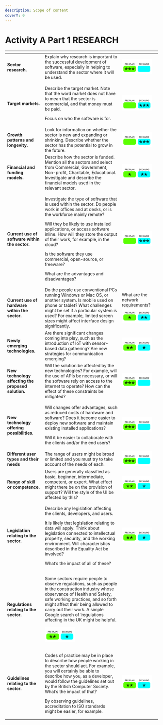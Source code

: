 ```yaml
---
description: Scope of content
coverY: 0
---
```


# Activity A Part 1 RESEARCH

<table data-view="cards"><thead><tr><th></th><th></th><th></th></tr></thead><tbody><tr><td><strong>Sector research.</strong></td><td>Explain why research is important to the successful development of software, especially in helping to understand the sector where it will be used.</td><td><img src=".gitbook/assets/image (123).png" alt="" data-size="original"></td></tr><tr><td><strong>Target markets.</strong></td><td><p>Describe the target market. Note that the word market does not have to mean that the sector is commercial, and that money must be paid.</p><p>Focus on who the software is for.</p></td><td><img src=".gitbook/assets/image (124).png" alt="" data-size="original"></td></tr><tr><td><strong>Growth patterns and longevity.</strong></td><td>Look for information on whether the sector is new and expanding or shrinking. Describe whether the sector has the potential to grow in the future.</td><td><img src=".gitbook/assets/image (125).png" alt="" data-size="original"></td></tr><tr><td><strong>Financial and funding models.</strong></td><td>Describe how the sector is funded. Mention all the sectors and select from Commercial, Government, Non-profit, Charitable, Educational. Investigate and describe the financial models used in the relevant sector.</td><td><img src=".gitbook/assets/image (129).png" alt="" data-size="original"></td></tr><tr><td><strong>Current use of software within the sector.</strong></td><td><p>Investigate the type of software that is used within the sector. Do people work in offices and at desks, or is the workforce mainly remote?</p><p>Will they be likely to use installed applications, or access software inline. How will they store the output of their work, for example, in the cloud?</p><p>Is the software they use commercial, open-source, or freeware?</p><p>What are the advantages and disadvantages?</p></td><td><img src=".gitbook/assets/image (126).png" alt="" data-size="original"></td></tr><tr><td><strong>Current use of hardware within the sector.</strong></td><td>Do the people use conventional PCs running Windows or Mac OS, or another system. Is mobile used on phone or tablet? What challenges might be set if a particular system is used? For example, limited screen sizes might affect interface design significantly.</td><td>What are the network requirements?<img src=".gitbook/assets/image (130).png" alt=""></td></tr><tr><td><strong>Newly emerging technologies.</strong></td><td>Are there significant changes coming into play, such as the introduction of IoT with sensor-based data gathering? Are new strategies for communication emerging?</td><td><img src=".gitbook/assets/image (128).png" alt="" data-size="original"></td></tr><tr><td><strong>New technology affecting the proposed solution.</strong></td><td>Will the solution be affected by the new technologies? For example, will the use of APIs be necessary, or will the software rely on access to the internet to operate? How can the effect of these constraints be mitigated?</td><td><img src=".gitbook/assets/image (131).png" alt="" data-size="original"></td></tr><tr><td><strong>New technology offering possibilities.</strong></td><td><p>Will changes offer advantages, such as reduced costs of hardware and software? Does it become easier to deploy new software and maintain existing installed applications?</p><p>Will it be easier to collaborate with the clients and/or the end users?</p></td><td><img src=".gitbook/assets/image (132).png" alt="" data-size="original"></td></tr><tr><td><strong>Different user types and their needs</strong></td><td>The range of users might be broad or limited and you must try to take account of the needs of each.</td><td><img src=".gitbook/assets/image (133).png" alt="" data-size="original"></td></tr><tr><td><strong>Range of skill or competence.</strong></td><td>Users are generally classified as basic, beginner, intermediate, competent, or expert. What effect might there be on the provision of support? Will the style of the UI be affected by this?</td><td><img src=".gitbook/assets/image (134).png" alt="" data-size="original"></td></tr><tr><td><strong>Legislation relating to the sector.</strong></td><td><p>Describe any legislation affecting the clients, developers, and users.</p><p>It is likely that legislation relating to data will apply. Think about legislation connected to intellectual property, security, and the working environment. Will characteristics described in the Equality Act be involved?</p><p>What’s the impact of all of these?</p></td><td><img src=".gitbook/assets/image (135).png" alt="" data-size="original"></td></tr><tr><td><strong>Regulations relating to the sector.</strong></td><td><p>Some sectors require people to observe regulations, such as people in the construction industry whose observance of Health and Safety, safe working practices, and so forth might affect their being allowed to carry out their work. A simple Google search of ‘regulations affecting in the UK might be helpful.</p><p><img src=".gitbook/assets/image (136).png" alt=""></p></td><td></td></tr><tr><td><strong>Guidelines relating to the sector.</strong></td><td><p>Codes of practice may be in place to describe how people working in the sector should act. For example, you will certainly be able to describe how you, as a developer, would follow the guidelines set out by the British Computer Society. What’s the impact of that?</p><p>By observing guidelines, accreditation to ISO standards might be easier, for example.</p></td><td><img src=".gitbook/assets/image (137).png" alt="" data-size="original"></td></tr></tbody></table>
